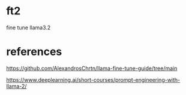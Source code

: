 # ft2
fine tune llama3.2

# references

https://github.com/AlexandrosChrtn/llama-fine-tune-guide/tree/main

https://www.deeplearning.ai/short-courses/prompt-engineering-with-llama-2/